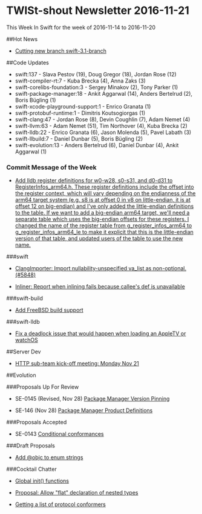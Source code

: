 # TWISt-shout Newsletter 2016-11-21
This Week In Swift for the week of 2016-11-14 to 2016-11-20

##Hot News

* [Cutting new branch swift-3.1-branch](https://lists.swift.org/pipermail/swift-dev/Week-of-Mon-20161114/003540.html)

##Code Updates

* swift:137 - Slava Pestov (19), Doug Gregor (18), Jordan Rose (12)
* swift-compiler-rt:7 - Kuba Brecka (4), Anna Zaks (3)
* swift-corelibs-foundation:3 - Sergey Minakov (2), Tony Parker (1)
* swift-package-manager:18 - Ankit Aggarwal (14), Anders Bertelrud (2), Boris Bügling (1)
* swift-xcode-playground-support:1 - Enrico Granata (1)
* swift-protobuf-runtime:1 - Dimitris Koutsogiorgas (1)
* swift-clang:47 - Jordan Rose (8), Devin Coughlin (7), Adam Nemet (4)
* swift-llvm:63 - Adam Nemet (51), Tim Northover (4), Kuba Brecka (2)
* swift-lldb:22 - Enrico Granata (6), Jason Molenda (5), Pavel Labath (3)
* swift-llbuild:7 - Daniel Dunbar (5), Boris Bügling (2)
* swift-evolution:13 - Anders Bertelrud (6), Daniel Dunbar (4), Ankit Aggarwal (1)

### Commit Message of the Week

* [Add lldb register definitions for w0-w28, s0-s31, and d0-d31 to RegisterInfos_arm64.h. These register definitions include the offset into the register context, which will vary depending on the endianness of the arm64 target system (e.g. s8 is at offset 0 in v8 on little-endian, it is at offset 12 on big-endian) and I've only added the little-endian definitions to the table. If we want to add a big-endian arm64 target,  we'll need a separate table which uses the big-endian offsets for these registers. I changed the name of the register table from g_register_infos_arm64 to g_register_infos_arm64_le to make it explicit that this is the little-endian version of that table, and updated users of the table to use the new name.](https://github.com/apple/swift-lldb/commit/0e05aaf63e72fcb54ef65b71fbd57aaa587e4a5e)

###swift

* [ClangImporter: Import nullability-unspecified va_list as non-optional. (#5848)](https://github.com/apple/swift/commit/106ba8d21e4073bec4c7d3219697e43e81a043d1)

* [Inliner: Report when inlining fails because callee's def is unavailable](https://github.com/apple/swift-llvm/commit/22e1ee53e1f8f25671bb89bc92c8cab76a9115c5)

###swift-build

* [Add FreeBSD build support](https://github.com/apple/swift-llbuild/commit/d5abb11e817bba017a73c5e177a3940b4b09cf8c)

###swift-lldb

* [Fix a deadlock issue that would happen when loading an AppleTV or watchOS](https://github.com/apple/swift-lldb/commit/367d5680b3f44e17b94f854cb06571f9339c513a)

##Server Dev

* [HTTP sub-team kick-off meeting: Monday Nov 21](https://lists.swift.org/pipermail/swift-server-dev/Week-of-Mon-20161114/000169.html)

##Evolution

###Proposals Up For Review

* SE-0145 (Revised, Nov 28) [Package Manager Version Pinning](https://lists.swift.org/pipermail/swift-evolution-announce/2016-November/000297.html)

* SE-146 (Nov 28) [Package Manager Product Definitions](https://lists.swift.org/pipermail/swift-evolution-announce/2016-November/000296.html)

###Proposals Accepted

* SE-0143 [Conditional conformances](https://lists.swift.org/pipermail/swift-evolution-announce/2016-November/000295.html)

###Draft Proposals

* [Add @objc to enum strings](https://lists.swift.org/pipermail/swift-evolution/Week-of-Mon-20161114/028920.html)

###Cocktail Chatter

* [Global init() functions](https://lists.swift.org/pipermail/swift-evolution/Week-of-Mon-20161114/028914.html)

* [Proposal: Allow "flat" declaration of nested types](https://lists.swift.org/pipermail/swift-evolution/Week-of-Mon-20161114/028925.html)

* [Getting a list of protocol conformers](https://lists.swift.org/pipermail/swift-evolution/Week-of-Mon-20161114/028863.html)
